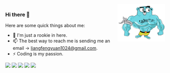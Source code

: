 <img align="right" width="150px" src="./golangroutines.png">

### Hi there 👋

<!--
**fengyuan-liang/fengyuan-liang is special_ ✨ repository because its `README.md` (this file) appears on your GitHub profile.
-->

Here are some quick things about me:

- 🔭 I'm just a rookie in here.
- 📫 The best way to reach me is sending me an email -> <liangfengyuan1024@gmail.com>.
- ⚡ Coding is my passion.

![](https://github-profile-summary-cards.vercel.app/api/cards/profile-details?username=fengyuan-liang&theme=github)
![](https://github-profile-summary-cards.vercel.app/api/cards/repos-per-language?username=fengyuan-liang&theme=github)
![](https://github-profile-summary-cards.vercel.app/api/cards/most-commit-language?username=fengyuan-liang&theme=github)
![](https://github-profile-summary-cards.vercel.app/api/cards/stats?username=fengyuan-liang&theme=github)
![](https://github-profile-summary-cards.vercel.app/api/cards/productive-time?username=fengyuan-liang&theme=github&utcOffset=8)
